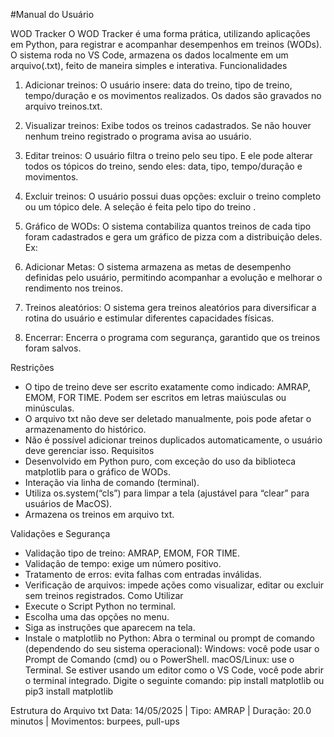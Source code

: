 #Manual do Usuário


WOD Tracker
O WOD Tracker é uma forma prática, utilizando aplicações em Python, para registrar e acompanhar desempenhos em treinos (WODs). O sistema roda no VS Code, armazena os dados localmente em um arquivo(.txt), feito de maneira simples e interativa.
Funcionalidades
1. Adicionar treinos:
O usuário insere: data do treino, tipo de treino, tempo/duração e os movimentos realizados. Os dados são gravados no arquivo treinos.txt.
2. Visualizar treinos:
Exibe todos os treinos cadastrados. Se não houver nenhum treino registrado o programa avisa ao usuário.
3. Editar treinos: 
O usuário filtra o treino pelo seu tipo. E ele pode alterar todos os tópicos do treino, sendo eles: data, tipo, tempo/duração e movimentos.
4. Excluir treinos:
O usuário possui duas opções: excluir o treino completo ou um tópico dele. A seleção é feita pelo tipo do treino .
5. Gráfico de WODs:
O sistema contabiliza quantos treinos de cada tipo foram cadastrados e gera um gráfico de pizza com a distribuição deles.
Ex: 
  



6. Adicionar Metas:
O sistema armazena as metas de desempenho definidas pelo usuário, permitindo acompanhar a evolução e melhorar o rendimento nos treinos.
7. Treinos aleatórios:
O sistema gera treinos aleatórios para diversificar a rotina do usuário e estimular diferentes capacidades físicas.
8. Encerrar:
Encerra o programa com segurança, garantido que os treinos foram salvos.


Restrições
* O tipo de treino deve ser escrito exatamente como indicado: AMRAP, EMOM, FOR TIME. Podem ser escritos em letras maiúsculas ou minúsculas.
* O arquivo txt não deve ser deletado manualmente, pois pode afetar o armazenamento do histórico.
* Não é possível adicionar treinos duplicados automaticamente, o usuário deve gerenciar isso.
Requisitos
* Desenvolvido em Python puro, com exceção do uso da biblioteca matplotlib para o gráfico de WODs.
* Interação via linha de comando (terminal).
* Utiliza os.system(“cls”) para limpar a tela (ajustável para “clear” para usuários de MacOS).
* Armazena os treinos em arquivo txt.


Validações e Segurança


* Validação tipo de treino: AMRAP, EMOM, FOR TIME.
* Validação de tempo: exige um número positivo.
* Tratamento de erros: evita falhas com entradas inválidas.
* Verificação de arquivos: impede ações como visualizar, editar ou excluir sem treinos registrados.
Como Utilizar
* Execute o Script Python no terminal.
* Escolha uma das opções no menu.
* Siga as instruções que aparecem na tela.
* Instale o matplotlib no Python:
Abra o terminal ou prompt de comando (dependendo do seu sistema operacional):
Windows: você pode usar o Prompt de Comando (cmd) ou o PowerShell.
macOS/Linux: use o Terminal.
Se estiver usando um editor como o VS Code, você pode abrir o terminal integrado.
Digite o seguinte comando: pip install matplotlib ou pip3 install matplotlib
        
Estrutura do Arquivo txt
Data: 14/05/2025 | Tipo: AMRAP | Duração: 20.0 minutos | Movimentos: burpees, pull-ups

